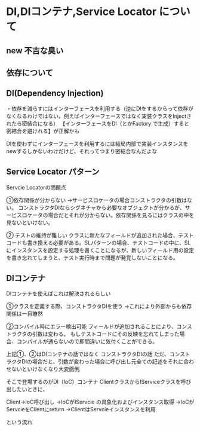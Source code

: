 # DI,DIコンテナ,Service Locator について
## new 不吉な臭い


## 依存について


## DI(Dependency Injection)

・依存を減らすにはインターフェースを利用する（逆にDIをするからって依存がなくなるわけではない。例えばインターフェースではなく実装クラスをInjectされたら密結合になる）
【インターフェースをDI（とかFactory で生成）すると密結合を避けれる】が正解かも

DIを使わずにインターフェースを利用するには結局内部で実装インスタンスをnewするしかないわけだけど、それってつまり密結合なんだよな


## Service Locator パターン
Servcie Locatorの問題点

①依存関係が分からない
→サービスロケータの場合コンストラクタの引数はない。
コンストラクタDIならシグネチャから必要なオブジェクトが分かるが、サービスロケータの場合だとそれが分からない。依存関係を見るにはクラスの中を見ないといけない。

② テストの維持が難しい
クラスに新たなフィールドが追加された場合、テストコードも書き換える必要がある。SLパターンの場合、テストコードの中に、SLにインスタンスを設定する処理を書くことになるが、新しいフィールド用の設定を書き忘れてしまうと、テスト実行時まで問題が発覚しないことになる。


## DIコンテナ
DIコンテナを使えばこれは解決されるらしい

①クラスを定義する際、コンストラクタDIを使う
→これにより外部からも依存関係は一目瞭然

②コンパイル時にエラー検出可能
フィールドが追加されることにより、コンストラクタの引数は変わる。
もしテストコードにその反映を忘れてしまった場合、コンパイルが通らないので即間違いに気付くことができる。

上記①、②はDIコンテナの話ではなく
コンストラクタDIの話
ただ、コンストラクタDIの場合だと、引数が変わった場合に呼び出し元全ての記述をそれに合わせないといけなくなり大変面倒

そこで登場するのがDI（IoC）コンテナ
ClientクラスからIServiceクラスを呼び出したいときに、

Client→IoC呼び出し
→IoCがIServcie の具象化およびインスタンス取得
→IoCがServcieをClientにreturn
→ClientはServcieインスタンスを利用

という流れ